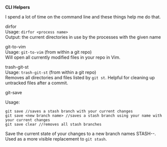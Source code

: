 **CLI Helpers**

I spend a lot of time on the command line and these things help me do that.

dirfor  
Usage: `dirfor <process name>`  
Output: the current directories in use by the processes with the given name  

git-to-vim  
Usage: `git-to-vim` (from within a git repo)  
Will open all currently modified files in your repo in Vim.  

trash-git-st  
Usage: `trash-git-st` (from within a git repo)  
Removes all directories and files listed by `git st`. Helpful for cleaning up
untracked files after a commit.

git-save

Usage:
```
git save //saves a stash branch with your current changes
git save <new branch name> //saves a stash branch using your name with your current changes
git save clear //removes all stash branches
```

Save the current state of your changes to a new branch names STASH-<new branch
name>-<timestamp>. Used as a more visible replacement to `git stash`.
